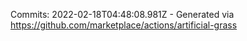 Commits: 2022-02-18T04:48:08.981Z - Generated via https://github.com/marketplace/actions/artificial-grass
<br>
